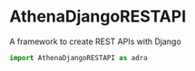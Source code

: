# AthenaDjangoRESTAPI
A framework to create REST APIs with Django

```python
import AthenaDjangoRESTAPI as adra
```